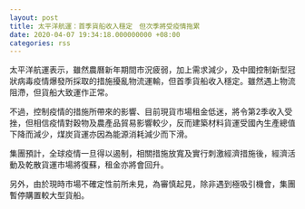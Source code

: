 ```yaml
---
layout: post
title: 太平洋航運：首季貨船收入穩定　但次季將受疫情拖累
date: 2020-04-07 19:34:18.000000000 +08:00
categories: rss
---
```


太平洋航運表示，雖然農曆新年期間市況疲弱，加上需求減少，及中國控制新型冠狀病毒疫情爆發所採取的措施擾亂物流運輸，但首季貨船收入穩定。雖然遇上物流阻滯，但貨船大致運作正常。

不過，控制疫情的措施所帶來的影響、目前現貨市場租金低迷，將令第2季收入受挫，但相信疫情對穀物及農產品貿易影響較少，反而建築材料貨運受國內生產總值下降而減少，煤炭貨運亦因為能源消耗減少而下滑。

集團預計，全球疫情一旦得以遏制，相關措施放寬及實行刺激經濟措施後，經濟活動及乾散貨運市場將復蘇，租金亦將會回升。

另外，由於現時市場不確定性前所未見，為審慎起見，除非遇到極吸引機會，集團暫停購置較大型貨船。
